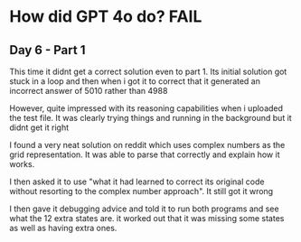 # How did GPT 4o do?   FAIL

## Day 6 - Part 1
This time it didnt get a correct solution even to part 1. Its initial solution got stuck in a loop and then when i got it to correct that
it generated an incorrect answer of 5010 rather than 4988

However, quite impressed with its reasoning capabilities when i uploaded the test file. It was clearly trying things and running in the background but it didnt get it right

I found a very neat solution on reddit which uses complex numbers as the grid representation. It was able to parse that correctly and explain how it works. 

I then asked it to use "what it had learned to correct its original code without resorting to the complex number approach". It still got it wrong

I then gave it debugging advice and told it to run both programs and see what the 12 extra states are. it worked out that it was missing some states as well as having extra ones.